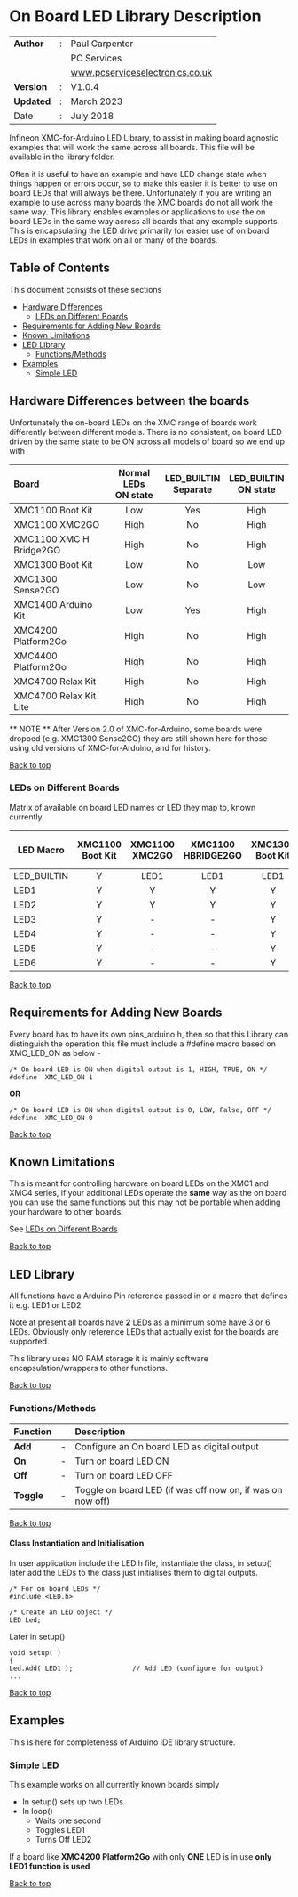 # On Board LED Library Description

| | | |
|:---|:---:|:---|
**Author** | : | Paul Carpenter
 | | | PC Services
 | | | www.pcserviceselectronics.co.uk
**Version** | : | V1.0.4
**Updated** | : | March 2023
Date | : | July 2018

Infineon XMC-for-Arduino LED Library, to assist in making board agnostic examples that
will work the same across all boards. This file will be available in the library folder.

Often it is useful to have an example and have LED change state when things happen or
errors occur, so to make this easier it is better to use on board LEDs that will always
be there. Unfortunately if you are writing an example to use across many boards the
XMC boards do not all work the same way. This library enables examples or applications to
use the on board LEDs in the same way across all boards that any example supports. This
is encapsulating the LED drive primarily for easier use of on board LEDs in examples that
work on all or many of the boards.

## Table of Contents
This document consists of these sections
- [Hardware Differences](#hardware-differences-between-the-boards "Differences between the boards")
    - [LEDs on Different Boards](#leds-on-different-boards "What boards have what LEDs on")
- [Requirements for Adding New Boards](#requirements-for-adding-new-boards "How to add support for a new board")
- [Known Limitations](#known-limitations "Known Limitations of Libraries")
- [LED Library](#led-library)
   - [Functions/Methods](#functionsmethods "Functions/methods in the class")
- [Examples](#examples "List of current examples")
   - [Simple LED](#simple-led "Basic LED setup and writing")

## Hardware Differences between the boards
Unfortunately the on-board LEDs on the XMC range of boards work differently between different
models. There is no consistent, on board LED driven by the same state to be ON across all
models of board so we end up with

| Board | Normal LEDs <br>ON state | LED_BUILTIN <br>Separate |  LED_BUILTIN <br>ON state
| :----  | :---: | :---: | :---: |
 XMC1100 Boot Kit | Low | Yes | High
 XMC1100 XMC2GO | High | No | High
 XMC1100 XMC H Bridge2GO | High| No | High
 XMC1300 Boot Kit  | Low | No | Low
 XMC1300 Sense2GO | Low| No | Low
 XMC1400 Arduino Kit | Low | Yes | High
 XMC4200 Platform2Go | High| No | High
 XMC4400 Platform2Go | High| No | High
 XMC4700 Relax Kit | High| No | High
 XMC4700 Relax Kit Lite | High| No | High

** NOTE ** After Version 2.0 of XMC-for-Arduino, some boards were dropped (e.g. XMC1300 Sense2GO) they are still shown here for those using old versions of XMC-for-Arduino, and for history.

[Back to top](#table-of-contents)
### LEDs on Different Boards
Matrix of available on board LED names or LED they map to, known currently.

| LED Macro | XMC1100 <BR>Boot Kit | XMC1100 <BR>XMC2GO | XMC1100 <BR>HBRIDGE2GO | XMC1300 <BR>Boot Kit | XMC1300 <BR>Sense2GO | XMC1400 <br>Arduino Kit | XMC4200 <br>Platform2Go | XMC4400 <br>Platform2Go | XMC4700 <BR>Relax Kit | XMC4700 <BR>Relax Kit Lite |
| --- | :--: | :--: | :--: | :--: | :--: | :--: | :--: | :--: | :--: | :--: |
 LED_BUILTIN | Y | LED1 | LED1 | LED1 | LED1 | Y | LED1 | LED1 | LED1 | LED1
 LED1 | Y | Y | Y | Y | Y | Y | Y | Y | Y | Y
 LED2 | Y | Y | Y | Y | Y | Y | - | Y | Y | Y
 LED3 | Y | - | - | Y | Y | - | - | - | - | -
 LED4 | Y | - | - | Y | - | - | - | - | - | -
 LED5 | Y | - | - | Y | - | - | - | - | - | -
 LED6 | Y | - | - | Y | - | - | - | - | - | -

[Back to top](#table-of-contents)
## Requirements for Adding New Boards
Every board has to have its own pins_arduino.h, then so that this Library can distinguish the
operation this file must include a #define macro based on XMC_LED_ON as below -
~~~
/* On board LED is ON when digital output is 1, HIGH, TRUE, ON */
#define  XMC_LED_ON 1
~~~
**OR**
~~~
/* On board LED is ON when digital output is 0, LOW, False, OFF */
#define  XMC_LED_ON 0
~~~
[Back to top](#table-of-contents)
## Known Limitations
This is meant for controlling hardware on board LEDs on the XMC1 and XMC4 series, if your
additional LEDs operate the **same** way as the on board you can use the same functions but
this may not be portable when adding your hardware to other boards.

See [LEDs on Different Boards](#leds-on-different-boards "Number of LEDs on boards")

[Back to top](#table-of-contents)
## LED Library
All functions have a Arduino Pin reference passed in or a macro that defines it
e.g. LED1 or LED2.

Note at present all boards have **2** LEDs as a minimum some have 3 or 6 LEDs. Obviously only reference
LEDs that actually exist for the boards are supported.

This library uses NO RAM storage it is mainly software encapsulation/wrappers to other functions.

[Back to top](#table-of-contents)
### Functions/Methods
| Function || Description |
:--- | --- | :---
**Add** | - | Configure an On board LED as digital output
**On** | - | Turn on board LED ON
**Off** | - |  Turn on board LED OFF
**Toggle** | - | Toggle on board LED (if was off now on, if was on now off)

[Back to top](#table-of-contents)
#### Class Instantiation and Initialisation
In user application include the LED.h file, instantiate the class, in setup() later add the LEDs to the
class just initialises them to digital outputs.
~~~
/* For on board LEDs */
#include <LED.h>

/* Create an LED object */
LED Led;
~~~
Later in setup()
~~~
void setup( )
{
Led.Add( LED1 );               // Add LED (configure for output)
...
~~~

[Back to top](#table-of-contents)
## Examples
This is here for completeness of Arduino IDE library structure.
### Simple LED
This example works on all currently known boards simply
- In setup() sets up two LEDs
- In loop()
    - Waits one second
    - Toggles LED1
    - Turns Off LED2

If a board like **XMC4200 Platform2Go** with only **ONE** LED is in use **only LED1 function is used**

[Back to top](#table-of-contents)
